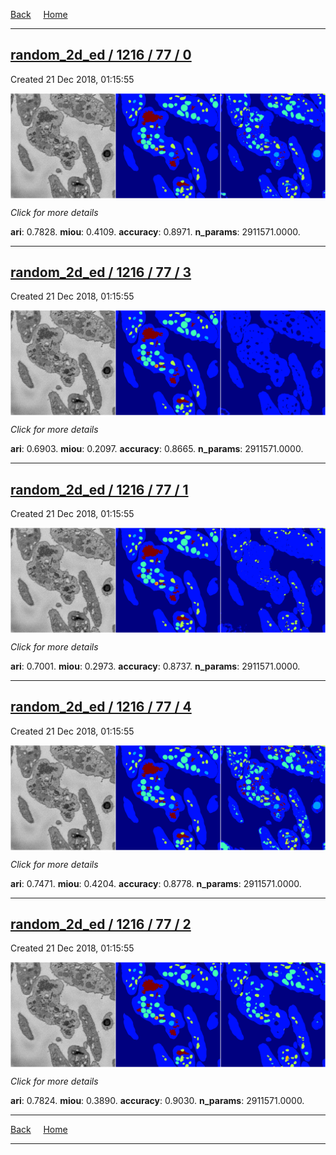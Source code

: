 
[Back](..)&nbsp;&nbsp;&nbsp;&nbsp;&nbsp;[Home](https://leapmanlab.github.io/snapshots)

---

<div class="summary"><a href="0"><h2>random_2d_ed / 1216 / 77 / 0</h2></a><p>Created 21 Dec 2018, 01:15:55
</p><a href="0"><img src="0/media/summary.png" align="center"></a><p>
<i>Click for more details</i>
</p></div>

**ari**: 0.7828. **miou**: 0.4109. **accuracy**: 0.8971. **n_params**: 2911571.0000. 

---

<div class="summary"><a href="3"><h2>random_2d_ed / 1216 / 77 / 3</h2></a><p>Created 21 Dec 2018, 01:15:55
</p><a href="3"><img src="3/media/summary.png" align="center"></a><p>
<i>Click for more details</i>
</p></div>

**ari**: 0.6903. **miou**: 0.2097. **accuracy**: 0.8665. **n_params**: 2911571.0000. 

---

<div class="summary"><a href="1"><h2>random_2d_ed / 1216 / 77 / 1</h2></a><p>Created 21 Dec 2018, 01:15:55
</p><a href="1"><img src="1/media/summary.png" align="center"></a><p>
<i>Click for more details</i>
</p></div>

**ari**: 0.7001. **miou**: 0.2973. **accuracy**: 0.8737. **n_params**: 2911571.0000. 

---

<div class="summary"><a href="4"><h2>random_2d_ed / 1216 / 77 / 4</h2></a><p>Created 21 Dec 2018, 01:15:55
</p><a href="4"><img src="4/media/summary.png" align="center"></a><p>
<i>Click for more details</i>
</p></div>

**ari**: 0.7471. **miou**: 0.4204. **accuracy**: 0.8778. **n_params**: 2911571.0000. 

---

<div class="summary"><a href="2"><h2>random_2d_ed / 1216 / 77 / 2</h2></a><p>Created 21 Dec 2018, 01:15:55
</p><a href="2"><img src="2/media/summary.png" align="center"></a><p>
<i>Click for more details</i>
</p></div>

**ari**: 0.7824. **miou**: 0.3890. **accuracy**: 0.9030. **n_params**: 2911571.0000. 

---

[Back](..)&nbsp;&nbsp;&nbsp;&nbsp;&nbsp;[Home](https://leapmanlab.github.io/snapshots)

---